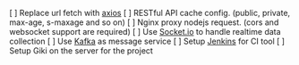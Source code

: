[ ] Replace url fetch with [axios](https://github.com/axios/axios)
[ ] RESTful API cache config. (public, private, max-age, s-maxage and so on)
[ ] Nginx proxy nodejs request. (cors and websocket support are required)
[ ] Use [Socket.io](https://socket.io/) to handle realtime data collection
[ ] Use [Kafka](https://kafka.apache.org/) as message service
[ ] Setup [Jenkins](https://jenkins.io/) for CI tool
[ ] Setup Giki on the server for the project